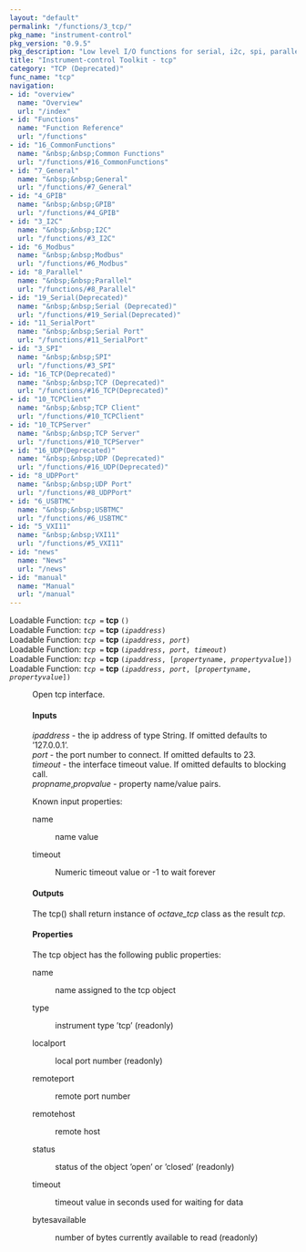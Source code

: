 ```yaml
---
layout: "default"
permalink: "/functions/3_tcp/"
pkg_name: "instrument-control"
pkg_version: "0.9.5"
pkg_description: "Low level I/O functions for serial, i2c, spi, parallel, tcp, gpib, modbus, vxi11, udp and usbtmc interfaces."
title: "Instrument-control Toolkit - tcp"
category: "TCP (Deprecated)"
func_name: "tcp"
navigation:
- id: "overview"
  name: "Overview"
  url: "/index"
- id: "Functions"
  name: "Function Reference"
  url: "/functions"
- id: "16_CommonFunctions"
  name: "&nbsp;&nbsp;Common Functions"
  url: "/functions/#16_CommonFunctions"
- id: "7_General"
  name: "&nbsp;&nbsp;General"
  url: "/functions/#7_General"
- id: "4_GPIB"
  name: "&nbsp;&nbsp;GPIB"
  url: "/functions/#4_GPIB"
- id: "3_I2C"
  name: "&nbsp;&nbsp;I2C"
  url: "/functions/#3_I2C"
- id: "6_Modbus"
  name: "&nbsp;&nbsp;Modbus"
  url: "/functions/#6_Modbus"
- id: "8_Parallel"
  name: "&nbsp;&nbsp;Parallel"
  url: "/functions/#8_Parallel"
- id: "19_Serial(Deprecated)"
  name: "&nbsp;&nbsp;Serial (Deprecated)"
  url: "/functions/#19_Serial(Deprecated)"
- id: "11_SerialPort"
  name: "&nbsp;&nbsp;Serial Port"
  url: "/functions/#11_SerialPort"
- id: "3_SPI"
  name: "&nbsp;&nbsp;SPI"
  url: "/functions/#3_SPI"
- id: "16_TCP(Deprecated)"
  name: "&nbsp;&nbsp;TCP (Deprecated)"
  url: "/functions/#16_TCP(Deprecated)"
- id: "10_TCPClient"
  name: "&nbsp;&nbsp;TCP Client"
  url: "/functions/#10_TCPClient"
- id: "10_TCPServer"
  name: "&nbsp;&nbsp;TCP Server"
  url: "/functions/#10_TCPServer"
- id: "16_UDP(Deprecated)"
  name: "&nbsp;&nbsp;UDP (Deprecated)"
  url: "/functions/#16_UDP(Deprecated)"
- id: "8_UDPPort"
  name: "&nbsp;&nbsp;UDP Port"
  url: "/functions/#8_UDPPort"
- id: "6_USBTMC"
  name: "&nbsp;&nbsp;USBTMC"
  url: "/functions/#6_USBTMC"
- id: "5_VXI11"
  name: "&nbsp;&nbsp;VXI11"
  url: "/functions/#5_VXI11"
- id: "news"
  name: "News"
  url: "/news"
- id: "manual"
  name: "Manual"
  url: "/manual"
---
```

<dl class="first-deftypefn">
<dt class="deftypefn" id="index-tcp"><span class="category-def">Loadable Function: </span><span><code class="def-type"><var class="var">tcp</var> =</code> <strong class="def-name">tcp</strong> <code class="def-code-arguments">()</code><a class="copiable-link" href="#index-tcp"></a></span></dt>
<dt class="deftypefnx def-cmd-deftypefn" id="index-tcp-1"><span class="category-def">Loadable Function: </span><span><code class="def-type"><var class="var">tcp</var> =</code> <strong class="def-name">tcp</strong> <code class="def-code-arguments">(<var class="var">ipaddress</var>)</code><a class="copiable-link" href="#index-tcp-1"></a></span></dt>
<dt class="deftypefnx def-cmd-deftypefn" id="index-tcp-2"><span class="category-def">Loadable Function: </span><span><code class="def-type"><var class="var">tcp</var> =</code> <strong class="def-name">tcp</strong> <code class="def-code-arguments">(<var class="var">ipaddress</var>, <var class="var">port</var>)</code><a class="copiable-link" href="#index-tcp-2"></a></span></dt>
<dt class="deftypefnx def-cmd-deftypefn" id="index-tcp-3"><span class="category-def">Loadable Function: </span><span><code class="def-type"><var class="var">tcp</var> =</code> <strong class="def-name">tcp</strong> <code class="def-code-arguments">(<var class="var">ipaddress</var>, <var class="var">port</var>, <var class="var">timeout</var>)</code><a class="copiable-link" href="#index-tcp-3"></a></span></dt>
<dt class="deftypefnx def-cmd-deftypefn" id="index-tcp-4"><span class="category-def">Loadable Function: </span><span><code class="def-type"><var class="var">tcp</var> =</code> <strong class="def-name">tcp</strong> <code class="def-code-arguments">(<var class="var">ipaddress</var>, [<var class="var">propertyname</var>, <var class="var">propertyvalue</var>])</code><a class="copiable-link" href="#index-tcp-4"></a></span></dt>
<dt class="deftypefnx def-cmd-deftypefn" id="index-tcp-5"><span class="category-def">Loadable Function: </span><span><code class="def-type"><var class="var">tcp</var> =</code> <strong class="def-name">tcp</strong> <code class="def-code-arguments">(<var class="var">ipaddress</var>, <var class="var">port</var>, [<var class="var">propertyname</var>, <var class="var">propertyvalue</var>])</code><a class="copiable-link" href="#index-tcp-5"></a></span></dt>
<dd> 
<p>Open tcp interface.
</p> 
<h4 class="subsubheading" id="Inputs"><span>Inputs<a class="copiable-link" href="#Inputs"></a></span></h4>
<p><var class="var">ipaddress</var> - the ip address of type String. If omitted defaults to &rsquo;127.0.0.1&rsquo;.<br> <var class="var">port</var> - the port number to connect. If omitted defaults to 23.<br> <var class="var">timeout</var> - the interface timeout value. If omitted defaults to blocking call.<br>
 <var class="var">propname</var>,<var class="var">propvalue</var> - property name/value pairs.
</p> 
<p>Known input properties:
 </p><dl class="table">
<dt>name</dt>
<dd><p>name value
 </p></dd>
<dt>timeout</dt>
<dd><p>Numeric timeout value or -1 to wait forever
 </p></dd>
</dl>
 
<h4 class="subsubheading" id="Outputs"><span>Outputs<a class="copiable-link" href="#Outputs"></a></span></h4>
<p>The tcp() shall return instance of <var class="var">octave_tcp</var> class as the result <var class="var">tcp</var>.
 </p><h4 class="subsubheading" id="Properties"><span>Properties<a class="copiable-link" href="#Properties"></a></span></h4>
<p>The tcp object has the following public properties:
 </p><dl class="table">
<dt>name</dt>
<dd><p>name assigned to the tcp object
 </p></dd>
<dt>type</dt>
<dd><p>instrument type &rsquo;tcp&rsquo; (readonly)
 </p></dd>
<dt>localport</dt>
<dd><p>local port number (readonly)
 </p></dd>
<dt>remoteport</dt>
<dd><p>remote port number
 </p></dd>
<dt>remotehost</dt>
<dd><p>remote host
 </p></dd>
<dt>status</dt>
<dd><p>status of the object &rsquo;open&rsquo; or &rsquo;closed&rsquo; (readonly)
 </p></dd>
<dt>timeout</dt>
<dd><p>timeout value in seconds used for waiting for data
 </p></dd>
<dt>bytesavailable</dt>
<dd><p>number of bytes currently available to read (readonly)
 </p></dd>
</dl>
</dd></dl>